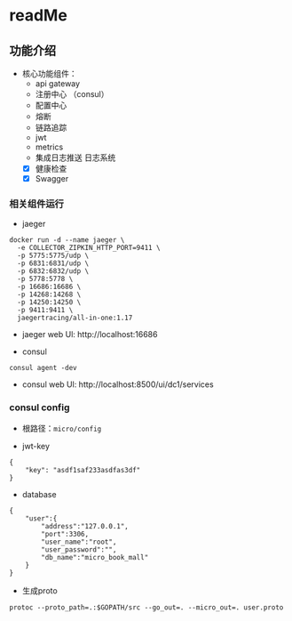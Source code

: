 # readMe

## 功能介绍
- 核心功能组件：
    - api gateway
    - 注册中心 （consul）
    - 配置中心
    - 熔断
    - 链路追踪
    - jwt
    - metrics
    - 集成日志推送 日志系统
    - [x] 健康检查
    - [x] Swagger

### 相关组件运行
- jaeger
```
docker run -d --name jaeger \
  -e COLLECTOR_ZIPKIN_HTTP_PORT=9411 \
  -p 5775:5775/udp \
  -p 6831:6831/udp \
  -p 6832:6832/udp \
  -p 5778:5778 \
  -p 16686:16686 \
  -p 14268:14268 \
  -p 14250:14250 \
  -p 9411:9411 \
  jaegertracing/all-in-one:1.17
```
- jaeger web Ul: http://localhost:16686

- consul
```
consul agent -dev
```
- consul web Ul: http://localhost:8500/ui/dc1/services



### consul config
 - 根路径：`micro/config`

- jwt-key
```
{
	"key": "asdf1saf233asdfas3df"
}
```
- database
```
{
    "user":{
        "address":"127.0.0.1",
        "port":3306,
        "user_name":"root",
        "user_password":"",
        "db_name":"micro_book_mall"
    }
}
```

- 生成proto
```
protoc --proto_path=.:$GOPATH/src --go_out=. --micro_out=. user.proto
```